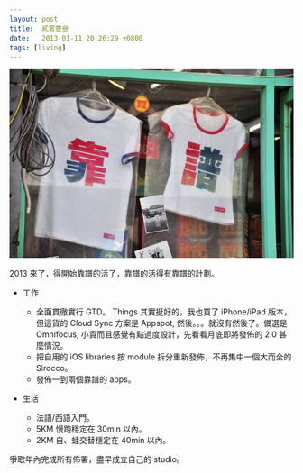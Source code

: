 ```yaml
---
layout: post
title:  貳零壹叄
date:   2013-01-11 20:26:29 +0800
tags: [living]
---
```


![2013](/assets/36495_10151349554869445_963913923_n.jpg)

2013 來了，得開始靠譜的活了，靠譜的活得有靠譜的計劃。

* 工作
    - 全面貫徹實行 GTD。 Things 其實挺好的，我也買了 iPhone/iPad 版本，但這貨的 Cloud Sync 方案是 Appspot, 然後。。。就沒有然後了。備選是 Omnifocus, 小貴而且感覺有點過度設計，先看看月底即將發佈的 2.0 甚麼情況。
    - 把自用的 iOS libraries 按 module 拆分重新發佈，不再集中一個大而全的 Sirocco。
    - 發佈一到兩個靠譜的 apps。

* 生活
    - 法語/西語入門。
    - 5KM 慢跑穩定在 30min 以內。
    - 2KM 自、蛙交替穩定在 40min 以內。

爭取年內完成所有佈署，盡早成立自己的 studio。
